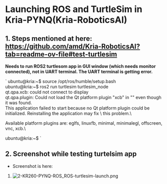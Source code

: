 
# Launching ROS and TurtleSim in Kria-PYNQ(Kria-RoboticsAI)

## 1. Steps mentioned at here: https://github.com/amd/Kria-RoboticsAI?tab=readme-ov-file#test-turtlesim 
**Needs to run  ROS2 turtlesom app in GUI window (which needs monitor connected), not in UART terminal. The UART terminal is getting error.**

`
ubuntu@kria:~$ source /opt/ros/humble/setup.bash \
ubuntu@kria:~$ ros2 run turtlesim turtlesim_node\
qt.qpa.xcb: could not connect to display \
qt.qpa.plugin: Could not load the Qt platform plugin "xcb" in "" even though it was found. \
This application failed to start because no Qt platform plugin could be initialized. Reinstalling the application may fix \ this problem.\

Available platform plugins are: eglfs, linuxfb, minimal, minimalegl, offscreen, vnc, xcb.\

[ros2run]: Aborted
ubuntu@kria:~$ 
`

## 2. Screenshot while testing turtelsim app
- Screenshot is  here: 
1. ![2-KR260-PYNQ-ROS_ROS-turtlesim-launch.png](https://github.com/logictronixinc/amd-kria-robotics-ai-competition-resources/AMD_Kria-RoboticsAI_Github/2-KR260-PYNQ-ROS_ROS-turtlesim-launch.png)

